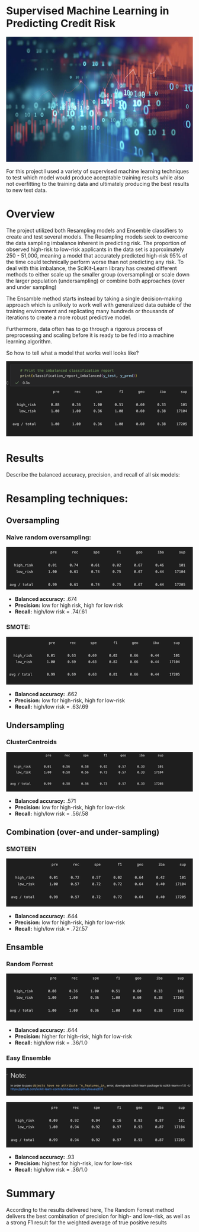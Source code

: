 # Supervised Machine Learning in Predicting Credit Risk

![header](images/image.png)


For this project I used a variety of supervised machine learning techniques to test which model would produce acceptable training results while also not overfitting to the training data and ultimately producing the best results to new test data.  

# Overview

The project utilized both Resampling models and Ensemble classifiers to create and test several models.   The Resampling models seek to overcome the data sampling imbalance inherent in predicting risk.  The proportion of observed high-risk to low-risk applicants in the data set is approximately 250 - 51,000, meaning a model that accurately predicted high-risk 95% of the time could technically perform worse than not predicting any risk.  To deal with this imbalance, the SciKit-Learn library has created different methods to either scale up the smaller group (oversampling) or scale down the larger population (undersampling) or combine both approaches (over and under sampling)

The Ensamble method starts instead by taking a single decision-making approach which is unlikely to work well with generalized data outside of the training environment and replicating many hundreds or thousands of iterations to create a more robust predictive model.  

Furthermore, data often has to go through a rigorous process of preprocessing and scaling before it is ready to be fed into a machine learning algorithm.   

So how to tell what a model that works well looks like?

![header](images/example.png)

# Results

Describe the balanced accuracy, precision, and recall of all six models:

# Resampling techniques:

## Oversampling

### Naive random oversampling:

![header](images/naive.png)

- **Balanced accuracy:** .674
- **Precision:** low for high risk, high for low risk
- **Recall:** high/low risk = .74/.61 


### SMOTE:

![header](images/smote.png)

- **Balanced accuracy:** .662
- **Precision:** low for high-risk, high for low-risk
- **Recall:** high/low risk = .63/.69

## Undersampling

 ### ClusterCentroids

![header](images/centroid.png)

- **Balanced accuracy:** .571
- **Precision:** low for high-risk, high for low-risk
- **Recall:** high/low risk = .56/.58


## Combination (over-and under-sampling)

 ### SMOTEEN

![header](images/smoteen.png)

- **Balanced accuracy:** .644
- **Precision:** low for high-risk, high for low-risk
- **Recall:** high/low risk = .72/.57

## Ensamble

 ### Random Forrest 

![header](images/rf.png)

- **Balanced accuracy:** .644
- **Precision:** higher for high-risk, high for low-risk
- **Recall:** high/low risk = .36/1.0

 ### Easy Ensemble

![header](images/note.png)

![header](images/ee.png)

- **Balanced accuracy:** .93
- **Precision:** highest for high-risk, low for low-risk
- **Recall:** high/low risk = .36/1.0

# Summary 

According to the results delivered here, The Random Forrest method delivers the best combination of precision for high- and low-risk, as well as a strong F1 result for the weighted average of true positive results  

